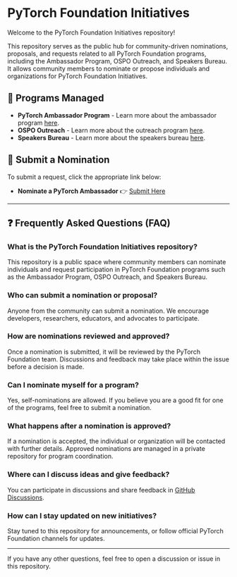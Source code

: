 # PyTorch Foundation Initiatives 

Welcome to the PyTorch Foundation Initiatives repository!   

This repository serves as the public hub for community-driven nominations, proposals, and requests related to all PyTorch Foundation programs, including the Ambassador Program, OSPO Outreach, and Speakers Bureau. It allows community members to nominate or propose individuals and organizations for PyTorch Foundation Initiatives.

## 📌 Programs Managed  
- **PyTorch Ambassador Program** - Learn more about the ambassador program [here](https://github.com/pytorch-fdn/foundation-initiative/blob/main/pytorch-ambassador-program.md).  
- **OSPO Outreach** - Learn more about the outreach program [here](link-to-md-file).  
- **Speakers Bureau** - Learn more about the speakers bureau [here](link-to-md-file).  

## 📝 Submit a Nomination  
To submit a request, click the appropriate link below:  
- **Nominate a PyTorch Ambassador** 👉 [Submit Here](https://github.com/pytorch/foundation-initiative/issues/new?template=nomination.md)  

---

## ❓ Frequently Asked Questions (FAQ)  

### What is the PyTorch Foundation Initiatives repository?  
This repository is a public space where community members can nominate individuals and request participation in PyTorch Foundation programs such as the Ambassador Program, OSPO Outreach, and Speakers Bureau.  

### Who can submit a nomination or proposal?  
Anyone from the community can submit a nomination. We encourage developers, researchers, educators, and advocates to participate.  

### How are nominations reviewed and approved?  
Once a nomination is submitted, it will be reviewed by the PyTorch Foundation team. Discussions and feedback may take place within the issue before a decision is made.

### Can I nominate myself for a program?  
Yes, self-nominations are allowed. If you believe you are a good fit for one of the programs, feel free to submit a nomination.  

### What happens after a nomination is approved?  
If a nomination is accepted, the individual or organization will be contacted with further details. Approved nominations are managed in a private repository for program coordination.  

### Where can I discuss ideas and give feedback?  
You can participate in discussions and share feedback in [GitHub Discussions](https://github.com/pytorch/foundation-initiative/discussions).  

### How can I stay updated on new initiatives?  
Stay tuned to this repository for announcements, or follow official PyTorch Foundation channels for updates.  

---

If you have any other questions, feel free to open a discussion or issue in this repository. 
